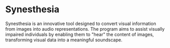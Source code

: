 # Synesthesia
Synesthesia is an innovative tool designed to convert visual information from images into audio representations. The program aims to assist visually impaired individuals by enabling them to "hear" the content of images, transforming visual data into a meaningful soundscape.
